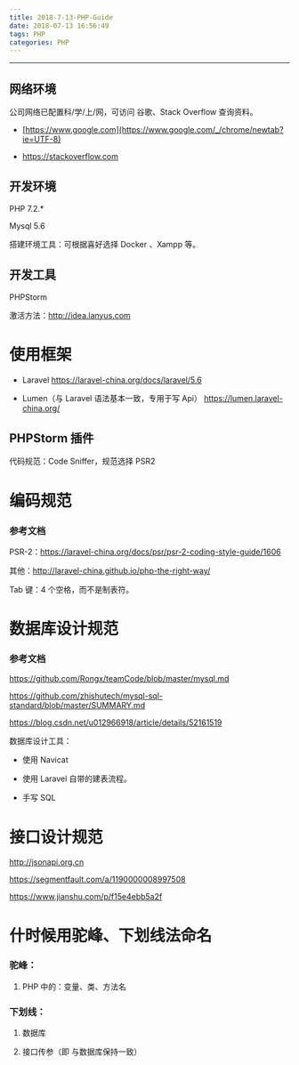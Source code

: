 ```yaml
---
title: 2018-7-13-PHP-Guide 
date: 2018-07-13 16:56:49
tags: PHP
categories: PHP
---
```



<!-- more -->

---

## 网络环境

公司网络已配置科/学/上/网，可访问 谷歌、Stack Overflow 查询资料。

*   [https://www.google.com](https://www.google.com/_/chrome/newtab?ie=UTF-8)

*   <https://stackoverflow.com>

## 开发环境

PHP 7.2.*

Mysql 5.6

搭建环境工具：可根据喜好选择 Docker 、Xampp 等。

## 开发工具

PHPStorm

激活方法：<http://idea.lanyus.com>

# 使用框架

*   Laravel <https://laravel-china.org/docs/laravel/5.6>

*   Lumen（与 Laravel 语法基本一致，专用于写 Api） <https://lumen.laravel-china.org/>

## PHPStorm 插件

代码规范：Code Sniffer，规范选择 PSR2

# 编码规范

### 参考文档

PSR-2：<https://laravel-china.org/docs/psr/psr-2-coding-style-guide/1606>

其他：<http://laravel-china.github.io/php-the-right-way/>

Tab 键：4 个空格，而不是制表符。

# 数据库设计规范

### 参考文档

<https://github.com/Rongx/teamCode/blob/master/mysql.md>

<https://github.com/zhishutech/mysql-sql-standard/blob/master/SUMMARY.md>

<https://blog.csdn.net/u012966918/article/details/52161519>

数据库设计工具：

*   使用 Navicat

*   使用 Laravel 自带的建表流程。

*   手写 SQL

# 接口设计规范

<http://jsonapi.org.cn>

<https://segmentfault.com/a/1190000008997508>

<https://www.jianshu.com/p/f15e4ebb5a2f>

# 什时候用驼峰、下划线法命名

### 驼峰：

1.  PHP 中的：变量、类、方法名

### 下划线：

1.  数据库

1.  接口传参（即 与数据库保持一致）